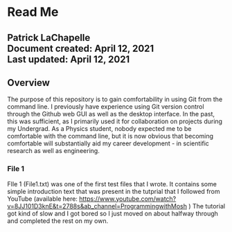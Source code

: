 # Read Me  
Patrick LaChapelle  
Document created: April 12, 2021  
Last updated: April 12, 2021  
---
## Overview
The purpose of this repository is to gain comfortability in using Git from the command line. I previously have experience using Git version control through the Github web GUI as well as the desktop interface. In the past, this was sufficient, as I primarily used it for collaboration on projects during my Undergrad. As a Physics student, nobody expected me to be comfortable with the command line, but it is now obvious that becoming comfortable will substantially aid my career development - in scientific research as well as engineering. 

### File 1
FIle 1 (File1.txt) was one of the first test files that I wrote. It contains some simple introduction text that was present in the tutprial that I followed from YouTube (available here: https://www.youtube.com/watch?v=8JJ101D3knE&t=2788s&ab_channel=ProgrammingwithMosh ) The tutorial got kind of slow and I got bored so I just moved on about halfway through and completed the rest on my own. 